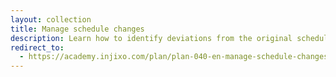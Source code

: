 ```yaml
---
layout: collection
title: Manage schedule changes
description: Learn how to identify deviations from the original schedule and make adjustments if necessary.
redirect_to:
  - https://academy.injixo.com/plan/plan-040-en-manage-schedule-changes
---
```

